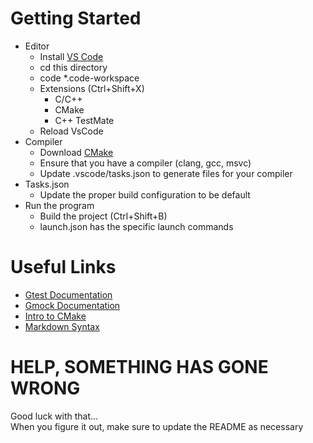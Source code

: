 # Getting Started
- Editor
  - Install [VS Code](https://code.visualstudio.com/)
  - cd this directory
  - code *.code-workspace
  - Extensions (Ctrl+Shift+X)
    - C/C++
    - CMake
    - C++ TestMate
  - Reload VsCode
- Compiler
  - Download [CMake](https://cmake.org/download/)
  - Ensure that you have a compiler (clang, gcc, msvc)
  - Update .vscode/tasks.json to generate files for your compiler
- Tasks.json
    - Update the proper build configuration to be default
- Run the program
    - Build the project (Ctrl+Shift+B)
    - launch.json has the specific launch commands

# Useful Links
- [Gtest Documentation](https://github.com/google/googletest/blob/master/googletest/docs/primer.md)
- [Gmock Documentation](https://github.com/google/googletest/blob/master/googlemock/docs/cook_book.md)
- [Intro to CMake](https://www.johnlamp.net/cmake-tutorial-1-getting-started.html)
- [Markdown Syntax](https://www.markdownguide.org/basic-syntax)

# HELP, SOMETHING HAS GONE WRONG
Good luck with that...  
When you figure it out, make sure to update the README as necessary